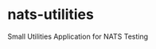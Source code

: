 <!-- SPDX-License-Identifier: Apache-2.0 -->

# nats-utilities
Small Utilities Application for NATS Testing
